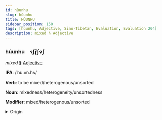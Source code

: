 ```yaml
---
id: hûunhu
slug: hûunhu
title: HÛUNHU
sidebar_position: 150
tags: [hûunhu, Adjective, Sino-Tibetan, Evaluation, Evaluation 204]
description: mixed § Adjective
---
```


### hûunhu&emsp;<span kind="abugida">ɂʄɽ̃ʃɂʃ</span>

*mixed* **§** [Adjective](../../tags/Adjective)

**IPA**: /ˈhu.ʌn.hʌ/

**Verb**: to be mixed/heterogenous/unsorted

**Noun**: mixedness/heterogeneity/unsortedness

**Modifier**: mixed/heterogenous/unsorted

<details>
    <summary>Origin</summary>
    Mandarin 混合 hùnhé /xu̯ənxɤ/<br/>
    <em>Sino-Tibetan Language Family</em>
</details>